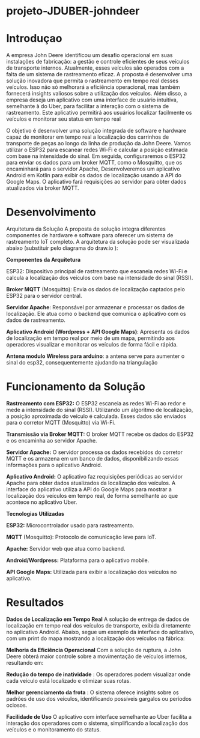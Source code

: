 # projeto-JDUBER-johndeer
# Introduçao
A empresa John Deere identificou um desafio operacional em suas instalações de fabricação: a gestão e controle eficientes de seus veículos de transporte internos. Atualmente, esses veículos são operados com a falta de um sistema de rastreamento eficaz.
 A proposta é desenvolver uma solução inovadora que permita o rastreamento em tempo real desses veículos. Isso não só melhorará a eficiência operacional, mas também fornecerá insights valiosos sobre a utilização dos veículos.
Além disso, a empresa deseja um aplicativo com uma interface de usuário intuitiva, semelhante à do Uber, para facilitar a interação com o sistema de rastreamento. Este aplicativo permitirá aos usuários localizar facilmente os veículos e monitorar seu status em tempo real

O objetivo é desenvolver uma solução integrada de software e hardware capaz de monitorar em tempo real a localização dos carrinhos de transporte de peças ao longo da linha de produção da John Deere. Vamos utilizar o ESP32 para escanear redes Wi-Fi e calcular a posição estimada com base na intensidade do sinal. Em seguida, configuraremos o ESP32 para enviar os dados para um broker MQTT, como o Mosquitto, que os encaminhará para o servidor Apache, Desenvolveremos um aplicativo Android em Kotlin para exibir os dados de localização usando a API do Google Maps. O aplicativo fará requisições ao servidor para obter dados atualizados via broker MQTT.
# Desenvolvimento

Arquitetura da Solução
A proposta de solução integra diferentes componentes de hardware e software para oferecer um sistema de rastreamento IoT completo. A arquitetura da solução pode ser visualizada abaixo (substituir pelo diagrama do draw.io ):

**Componentes da Arquitetura**

ESP32: Dispositivo principal de rastreamento que escaneia redes Wi-Fi e calcula a localização dos veículos com base na intensidade do sinal (RSSI).

**Broker MQTT** (Mosquitto): Envia os dados de localização captados pelo ESP32 para o servidor central.

**Servidor Apache**: Responsável por armazenar e processar os dados de localização. Ele atua como o backend que comunica o aplicativo com os dados de rastreamento.

**Aplicativo Android (Wordpress + API Google Maps)**: Apresenta os dados de localização em tempo real por meio de um mapa, permitindo aos operadores visualizar e monitorar os veículos de forma fácil e rápida.

**Antena modulo Wireless para arduino**: a antena serve para aumenter o sinal do esp32, consequentemente ajudando na triangulação

# Funcionamento da Solução

**Rastreamento com ESP32:**
O ESP32 escaneia as redes Wi-Fi ao redor e mede a intensidade do sinal (RSSI).
Utilizando um algoritmo de localização, a posição aproximada do veículo é calculada.
Esses dados são enviados para o corretor MQTT (Mosquitto) via Wi-Fi.

**Transmissão via Broker MQTT:**
O broker MQTT recebe os dados do ESP32 e os encaminha ao servidor Apache.

**Servidor Apache:**
O servidor processa os dados recebidos do corretor MQTT e os armazena em um banco de dados, disponibilizando essas informações para o aplicativo Android.

**Aplicativo Android:**
O aplicativo faz requisições periódicas ao servidor Apache para obter dados atualizados da localização dos veículos.
A interface do aplicativo utiliza a API do Google Maps para mostrar a localização dos veículos em tempo real, de forma semelhante ao que acontece no aplicativo Uber.

**Tecnologias Utilizadas**

**ESP32:** Microcontrolador usado para rastreamento.

**MQTT** (Mosquitto): Protocolo de comunicação leve para IoT.

**Apache:** Servidor web que atua como backend.

**Android/Wordpress:** Plataforma para o aplicativo mobile.

**API Google Maps:** Utilizada para exibir a localização dos veículos no aplicativo.

# Resultados
**Dados de Localização em Tempo Real**
A solução de entrega de dados de localização em tempo real dos veículos de transporte, exibida diretamente no aplicativo Android. Abaixo, segue um exemplo da interface do aplicativo, com um print do mapa mostrando a localização dos veículos na fábrica:

**Melhoria da Eficiência Operacional**
Com a solução de ruptura, a John Deere obterá maior controle sobre a movimentação de veículos internos, resultando em:

**Redução do tempo de inatividade** : Os operadores podem visualizar onde cada veículo está localizado e otimizar suas rotas.

**Melhor gerenciamento da frota** : O sistema oferece insights sobre os padrões de uso dos veículos, identificando possíveis gargalos ou períodos ociosos.

**Facilidade de Uso**
O aplicativo com interface semelhante ao Uber facilita a interação dos operadores com o sistema, simplificando a localização dos veículos e o monitoramento do status.
